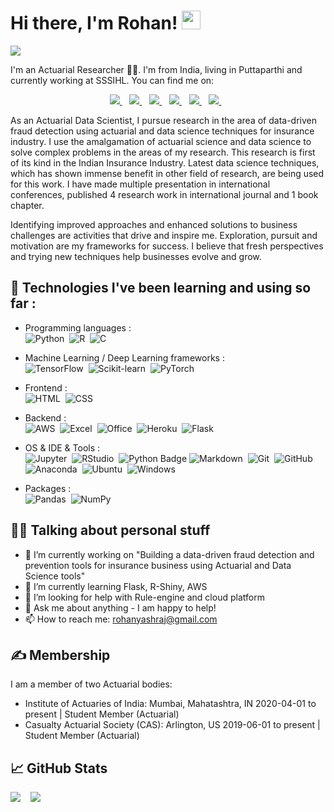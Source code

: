 # Hi there, I'm Rohan! <img src="https://raw.githubusercontent.com/MartinHeinz/MartinHeinz/master/wave.gif" width="30px">

<img src="https://camo.githubusercontent.com/992babdffd8c74a1502de375fbdf7e4d54773242/68747470733a2f2f6d656469612e67697068792e636f6d2f6d656469612f53576f536b4e36447854737a71494b4571762f67697068792e676966" align='center'>

<!-- 
I'm Rohan 👨‍💻 & I'm a actuarial researcher. I'm from India, living in Puttaparthi and currently working at SSSIHL. You can find me on [![Twitter][1.2]][1],  or on [![LinkedIn][3.2]][3].
-->
I'm an Actuarial Researcher 👨‍💻. I'm from India, living in Puttaparthi and currently working at SSSIHL. You can find me on:

<p align='center'>
    <a href="https://www.linkedin.com/in/rohanyashraj/">
    <img src="https://img.shields.io/badge/linkedin-%230077B5.svg?&style=for-the-badge&logo=linkedin&logoColor=white" />
    </a>&nbsp;&nbsp;
    <a href="mailto:rohanyashraj@gmail.com">
    <img src="https://img.shields.io/badge/Gmail-D14836?style=for-the-badge&logo=gmail&logoColor=white" />        
    </a>&nbsp;&nbsp;
    <a href="https://github.com/RohanYashraj/">
    <img src="https://img.shields.io/badge/GitHub-100000?style=for-the-badge&logo=github&logoColor=white" />        
    </a>&nbsp;&nbsp;
    <a href="https://www.instagram.com/rohanyashraj/">
    <img src="https://img.shields.io/badge/instagram-%23E4405F.svg?&style=for-the-badge&logo=instagram&logoColor=white" />        
    </a>&nbsp;&nbsp;
    <a href="https://twitter.com/Rohan_Yashraj">
    <img src="https://img.shields.io/badge/Twitter-1DA1F2?style=for-the-badge&logo=twitter&logoColor=white" />        
    </a>&nbsp;&nbsp;
    <a href="https://www.facebook.com/rohanyashraj/">
    <img src="https://img.shields.io/badge/Facebook-1877F2?style=for-the-badge&logo=facebook&logoColor=white" />        
    </a>&nbsp;&nbsp;
</p>

As an Actuarial Data Scientist, I pursue research in the area of data-driven fraud detection using actuarial and data science techniques for insurance industry. I use the amalgamation of actuarial science and data science to solve complex problems in the areas of my research. This research is first of its kind in the Indian Insurance Industry. Latest data science techniques, which has shown immense benefit in other field of research, are being used for this work. I have made multiple presentation in international conferences, published 4 research work in international journal and 1 book chapter.

Identifying improved approaches and enhanced solutions to business challenges are activities that drive and inspire me. Exploration, pursuit and motivation are my frameworks for success. I believe that fresh perspectives and trying new techniques help businesses evolve and grow.

## 🔧 Technologies I've been learning and using so far :
- Programming languages : <br />
    ![Python](https://img.shields.io/badge/Python-14354C?logo=python&logoColor=white)&nbsp;
    ![R](https://img.shields.io/badge/R-276DC3?logo=r&logoColor=white)&nbsp;
    ![C](https://img.shields.io/badge/C-00599C?logo=c&logoColor=white)&nbsp;
    
- Machine Learning / Deep Learning frameworks : <br />
    ![TensorFlow](http://img.shields.io/badge/-TensorFlow-eee?style=flat-square&logo=tensorflow&logoColor=FF6F00)&nbsp;
    ![Scikit-learn](http://img.shields.io/badge/-Scikit--Learn-eee?style=flat-square&logo=scikit-learn&logoColor=e26d00)&nbsp;
    ![PyTorch](http://img.shields.io/badge/-PyTorch-eee?style=flat-square&logo=pytorch&logoColor=EE4C2C)&nbsp;
    
- Frontend : <br />
    ![HTML](https://img.shields.io/badge/HTML-239120?logo=html5&logoColor=white)&nbsp;
    ![CSS](https://img.shields.io/badge/CSS-239120?logo=css3&logoColor=white)&nbsp;

- Backend : <br />
    ![AWS](https://img.shields.io/badge/Amazon_AWS-232F3E?logo=amazon-aws&logoColor=white)&nbsp;
    ![Excel](https://img.shields.io/badge/Microsoft_Excel-217346?logo=microsoft-excel&logoColor=white)&nbsp;
    ![Office](https://img.shields.io/badge/Microsoft_Office-D83B01?logo=microsoft-office&logoColor=white)&nbsp;
    ![Heroku](https://img.shields.io/badge/Heroku-430098?logo=heroku&logoColor=white)&nbsp;
    ![Flask](https://img.shields.io/badge/Flask-000000?logo=flask&logoColor=white)&nbsp;
    
- OS & IDE & Tools : <br />
    ![Jupyter](https://img.shields.io/badge/-Jupyter-333333?style=flat&logo=Jupyter)&nbsp;
    ![RStudio](https://img.shields.io/badge/-RStudio-05122A?style=flat&logo=rstudio)&nbsp;
    ![Python Badge](https://img.shields.io/badge/-PyCharm-3776AB?style=flat&logo=Python&logoColor=white)
    ![Markdown](https://img.shields.io/badge/-Markdown-333333?style=flat&logo=markdown)&nbsp;
    ![Git](https://img.shields.io/badge/-Git-05122A?style=flat&logo=git)&nbsp;
    ![GitHub](https://img.shields.io/badge/-GitHub-05122A?style=flat&logo=github)&nbsp;
    ![Anaconda](https://img.shields.io/badge/-Anaconda-333333?style=flat&logo=Anaconda)&nbsp;
    ![Ubuntu](https://img.shields.io/badge/-Ubuntu-333333?style=flat&logo=Ubuntu)&nbsp;
    ![Windows](https://img.shields.io/badge/-Windows-333333?style=flat&logo=Windows)&nbsp;

- Packages : <br />
    ![Pandas](https://img.shields.io/badge/-Pandas-333333?style=flat&logo=pandas)&nbsp;
    ![NumPy](https://img.shields.io/badge/-NumPy-333333?style=flat&logo=numpy)&nbsp;

## 🤷‍♂️ Talking about personal stuff

- 🔭 I’m currently working on "Building a data-driven fraud detection and prevention tools for insurance business using Actuarial and Data Science tools"
- 🌱 I’m currently learning Flask, R-Shiny, AWS
- 🤔 I’m looking for help with Rule-engine and cloud platform
- 💬 Ask me about anything - I am happy to help!
- 📫 How to reach me: rohanyashraj@gmail.com

## &#x270d; Membership

I am a member of two Actuarial bodies:
- Institute of Actuaries of India: Mumbai, Mahatashtra, IN
2020-04-01 to present | Student Member (Actuarial)
- Casualty Actuarial Society (CAS): Arlington, US
2019-06-01 to present | Student Member (Actuarial)

## &#x1f4c8; GitHub Stats

<div>
    <img align="top" src="https://github-readme-stats.vercel.app/api/top-langs/?username=RohanYashraj&layout=compact" />&nbsp;&nbsp;&nbsp;
    <img align="top" src="https://github-readme-stats.vercel.app/api?username=RohanYashraj&count_private=true&show_icons=true&theme=default&hide_rank=true&disable_animations=true&custom_title=Stats" />&nbsp;&nbsp;
</div>



<!--

## Visitors

![visitors](https://visitor-badge.glitch.me/badge?page_id=xiaoluoboding.xiaoluoboding)

<a href="https://github.com/MartinHeinz/MartinHeinz">
  <img align="center" src="https://github-readme-stats.vercel.app/api?username=RohanYashraj&show_icons=true&line_height=27&count_private=true&title_color=ffffff&text_color=c9cacc&icon_color=2bbc8a&bg_color=1d1f21" alt="Rohan's GitHub Stats" />
</a>

<a href="https://github.com/MartinHeinz/python-project-blueprint">
  <img align="center" src="https://github-readme-stats.vercel.app/api/pin/?username=MartinHeinz&repo=python-project-blueprint&title_color=ffffff&text_color=c9cacc&icon_color=2bbc8a&bg_color=1d1f21" />
</a>


<a href="https://github.com/MartinHeinz/go-project-blueprint">
  <img align="center" src="https://github-readme-stats.vercel.app/api/pin/?username=MartinHeinz&repo=go-project-blueprint&title_color=ffffff&text_color=c9cacc&icon_color=2bbc8a&bg_color=1d1f21" />
</a>   

-->
<!--
**RohanYashraj/RohanYashraj** is a ✨ _special_ ✨ repository because its `README.md` (this file) appears on your GitHub profile.

Here are some ideas to get you started:

- 🔭 I’m currently working on "Building a data-driven fraud detection and prevention tools for insurance business using Actuarial and Data Science tools"
- 🌱 I’m currently learning ...
- 👯 I’m looking to collaborate on ...
- 🤔 I’m looking for help with ...
- 💬 Ask me about ...
- 📫 How to reach me: ...
- 😄 Pronouns: ...
- ⚡ Fun fact: ...
-->

<!-- links to social media icons -->

<!-- icons with padding -->

[1.1]: http://i.imgur.com/tXSoThF.png (twitter icon with padding)
[2.1]: http://i.imgur.com/0o48UoR.png (github icon with padding)

<!-- icons without padding -->

[1.2]: http://i.imgur.com/wWzX9uB.png (twitter icon without padding)
[2.2]: http://i.imgur.com/9I6NRUm.png (github icon without padding)
[3.2]: https://raw.githubusercontent.com/MartinHeinz/MartinHeinz/master/linkedin-3-16.png (LinkedIn icon without padding)


<!-- links to your social media accounts -->

[1]: https://twitter.com/Rohan_Yashraj
[2]: https://github.com/RohanYashraj
[3]: https://www.linkedin.com/in/rohanyashraj/


<!-- Resources -->
<!-- Icons: https://simpleicons.org/ -->
<!-- GitHub Stats: https://github.com/anuraghazra/github-readme-stats -->
<!-- Emojis: https://emojipedia.org/emoji/ -->
<!-- HTML Emojis: https://www.fileformat.info/index.htm -->
<!-- Shields: https://shields.io/ -->
<!-- Awesome GitHub Profile README: https://github.com/abhisheknaiidu/awesome-github-profile-readme -->
